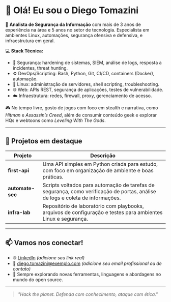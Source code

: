 # 👋 Olá! Eu sou o Diego Tomazini

🎯 **Analista de Segurança da Informação** com mais de 3 anos de experiência na área e 5 anos no setor de tecnologia. Especialista em ambientes Linux, automações, segurança ofensiva e defensiva, e infraestrutura em geral.

💻 **Stack Técnica:**
- 🔐 Segurança: hardening de sistemas, SIEM, análise de logs, resposta a incidentes, threat hunting.
- ⚙️ DevOps/Scripting: Bash, Python, Git, CI/CD, containers (Docker), automação.
- 🐧 Linux: administração de servidores, shell scripting, troubleshooting.
- 🌐 Web: APIs REST, segurança de aplicações, testes de vulnerabilidade.
- ☁️ Infraestrutura: redes, firewall, proxy, gerenciamento de acesso.

🎮 No tempo livre, gosto de jogos com foco em stealth e narrativa, como *Hitman* e *Assassin’s Creed*, além de consumir conteúdo geek e explorar HQs e webtoons como *Leveling With The Gods*.

---

## 🚀 Projetos em destaque

| Projeto | Descrição |
|--------|-----------|
| **first-api** | Uma API simples em Python criada para estudo, com foco em organização de ambiente e boas práticas. |
| **automate-sec** | Scripts voltados para automação de tarefas de segurança, como verificação de portas, análise de logs e coleta de informações. |
| **infra-lab** | Repositório de laboratório com playbooks, arquivos de configuração e testes para ambientes Linux e segurança. |

---

## 📫 Vamos nos conectar!

- 🌐 [LinkedIn](https://www.linkedin.com/in/seu-perfil) *(adicione seu link real)*
- 📧 diego.tomazini@exemplo.com *(adicione seu email profissional ou de contato)*
- 🐧 Sempre explorando novas ferramentas, linguagens e abordagens no mundo do open source.

---

> _"Hack the planet. Defenda com conhecimento, ataque com ética."_
